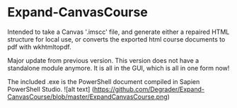 # Expand-CanvasCourse
Intended to take a Canvas '.imscc' file, and generate either a repaired HTML structure for local use, or converts the exported html course documents to pdf with wkhtmltopdf.

Major update from previous version. This version does not have a standalone module anymore. It is all in the GUI, which is all in one form now!

The included .exe is the PowerShell document compiled in Sapien PowerShell Studio.
![alt text] (https://github.com/Degrader/Expand-CanvasCourse/blob/master/ExpandCanvasCourse.png)
